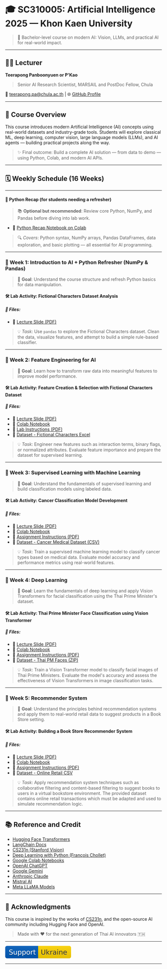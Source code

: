 # 🎓 SC310005: Artificial Intelligence 2025 — Khon Kaen University

> 🧠 Bachelor-level course on modern AI: Vision, LLMs, and practical AI for real-world impact.

---

## 👨‍🏫 Lecturer

**Teerapong Panboonyuen or P'Kao**  

> Senior AI Research Scientist, MARSAIL and PostDoc Fellow, Chula

📧 [teerapong.pa@chula.ac.th](mailto:teerapong.pa@chula.ac.th) | 🌐 [GitHub Profile](https://github.com/kaopanboonyuen)

---

## 🧭 Course Overview

This course introduces modern Artificial Intelligence (AI) concepts using real-world datasets and industry-grade tools. Students will explore classical ML, deep learning, computer vision, large language models (LLMs), and AI agents — building practical projects along the way.

> ✨ Final outcome: Build a complete AI solution — from data to demo — using Python, Colab, and modern AI APIs.

---

## 🗓️ Weekly Schedule (16 Weeks)

---

#### 🔁 Python Recap (for students needing a refresher)

> 📚 **Optional but recommended**: Review core Python, NumPy, and Pandas before diving into lab work.

* 📝 [Python Recap Notebook on Colab](https://colab.research.google.com/github/kaopanboonyuen/SC310005_ArtificialIntelligence_2025s1/blob/main/code/SC310005_Python_Recap_for_Artificial_Intelligence.ipynb)

> 🔍 *Covers*: Python syntax, NumPy arrays, Pandas DataFrames, data exploration, and basic plotting — all essential for AI programming.

---

### 📅 Week 1: Introduction to AI + Python Refresher (NumPy & Pandas)

> 🎯 **Goal**: Understand the course structure and refresh Python basics for data manipulation.

#### 🛠️ Lab Activity: Fictional Characters Dataset Analysis

##### 🔗 Files:

* 🧠 [Lecture Slide (PDF)](https://github.com/kaopanboonyuen/SC310005_ArtificialIntelligence_2025s1/blob/main/slides/lecture_1_intro_ai.pdf)

> 💡 *Task*: Use `pandas` to explore the Fictional Characters dataset. Clean the data, visualize features, and attempt to build a simple rule-based classifier.

---

### 📅 Week 2: Feature Engineering for AI

> 🎯 **Goal**: Learn how to transform raw data into meaningful features to improve model performance.

#### 🛠️ Lab Activity: Feature Creation & Selection with Fictional Characters Dataset

##### 🔗 Files:

* 🧠 [Lecture Slide (PDF)](https://github.com/kaopanboonyuen/SC310005_ArtificialIntelligence_2025s1/blob/main/slides/lecture_2_feature_engineering.pdf)
* 🧪 [Colab Notebook](https://colab.research.google.com/github/kaopanboonyuen/SC310005_ArtificialIntelligence_2025s1/blob/main/code/Week2_InClass.ipynb)
* 📄 [Lab Instructions (PDF)](https://github.com/kaopanboonyuen/SC310005_ArtificialIntelligence_2025s1/blob/main/assignments/AI-Homework-Assignment-Week-2.pdf)
* 📂 [Dataset - Fictional Characters Excel](https://github.com/kaopanboonyuen/SC310005_ArtificialIntelligence_2025s1/raw/main/dataset/fictional_characters.xlsx)

> 💡 *Task*: Engineer new features such as interaction terms, binary flags, or normalized attributes. Evaluate feature importance and prepare the dataset for supervised learning.

---

### 📅 Week 3: Supervised Learning with Machine Learning

> 🎯 **Goal**: Understand the fundamentals of supervised learning and build classification models using labeled data.

#### 🛠️ Lab Activity: Cancer Classification Model Development

##### 🔗 Files:

* 🧠 [Lecture Slide (PDF)](https://github.com/kaopanboonyuen/SC310005_ArtificialIntelligence_2025s1/blob/main/slides/lecture_3_supervised_learning.pdf)
* 🧪 [Colab Notebook](https://colab.research.google.com/github/kaopanboonyuen/SC310005_ArtificialIntelligence_2025s1/blob/main/code/Week3_InClass.ipynb)
* 📄 [Assignment Instructions (PDF)](https://github.com/kaopanboonyuen/SC310005_ArtificialIntelligence_2025s1/blob/main/assignments/AI-Homework-Assignment-Week-3.pdf)
* 📂 [Dataset - Cancer Medical Dataset (CSV)](https://github.com/kaopanboonyuen/SC310005_ArtificialIntelligence_2025s1/raw/main/dataset/cancer_med_dataset.csv)

> 💡 *Task*: Train a supervised machine learning model to classify cancer types based on medical data. Evaluate model accuracy and performance metrics using real-world features.

---

### 📅 Week 4: Deep Learning

> 🎯 **Goal**: Learn the fundamentals of deep learning and apply Vision Transformers for facial classification using the Thai Prime Minister's dataset.

#### 🛠️ Lab Activity: Thai Prime Minister Face Classification using Vision Transformer

##### 🔗 Files:

* 🧠 [Lecture Slide (PDF)](https://github.com/kaopanboonyuen/SC310005_ArtificialIntelligence_2025s1/blob/main/slides/lecture_4_deep_learning.pdf)
* 🧪 [Colab Notebook](https://colab.research.google.com/github/kaopanboonyuen/SC310005_ArtificialIntelligence_2025s1/blob/main/code/Week4_InClass.ipynb)
* 📄 [Assignment Instructions (PDF)](https://github.com/kaopanboonyuen/SC310005_ArtificialIntelligence_2025s1/blob/main/assignments/AI-Homework-Assignment-Week-4.pdf)
* 📂 [Dataset - Thai PM Faces (ZIP)](https://github.com/kaopanboonyuen/panboonyuen_dataset/blob/main/public_dataset/thai_pm_faces.zip)

> 💡 *Task*: Train a Vision Transformer model to classify facial images of Thai Prime Ministers. Evaluate the model's accuracy and assess the effectiveness of Vision Transformers in image classification tasks.

---

### 📅 Week 5: Recommender System

> 🎯 **Goal**: Understand the principles behind recommendation systems and apply them to real-world retail data to suggest products in a Book Store setting.

#### 🛠️ Lab Activity: Building a Book Store Recommender System

##### 🔗 Files:

* 🧠 [Lecture Slide (PDF)](https://github.com/kaopanboonyuen/SC310005_ArtificialIntelligence_2025s1/blob/main/slides/lecture_5_recommender_system.pdf)
* 🧪 [Colab Notebook](https://colab.research.google.com/github/kaopanboonyuen/SC310005_ArtificialIntelligence_2025s1/blob/main/code/Week5_InClass.ipynb)
* 📄 [Assignment Instructions (PDF)](https://github.com/kaopanboonyuen/SC310005_ArtificialIntelligence_2025s1/blob/main/assignments/AI-Homework-Assignment-Week-5.pdf)
* 📂 [Dataset - Online Retail CSV](https://github.com/kaopanboonyuen/SC310005_ArtificialIntelligence_2025s1/raw/main/dataset/KKUAI_OnlineRetail.csv)

> 💡 *Task*: Apply recommendation system techniques such as collaborative filtering and content-based filtering to suggest books to users in a virtual bookstore environment. The provided dataset contains online retail transactions which must be adapted and used to simulate recommendation logic.

---

## 📚 Reference and Credit

- [Hugging Face Transformers](https://huggingface.co/learn)
- [LangChain Docs](https://docs.langchain.com/)
- [CS231n (Stanford Vision)](http://cs231n.stanford.edu/)
- [Deep Learning with Python (François Chollet)](https://www.manning.com/books/deep-learning-with-python)
- [Google Colab Notebooks](https://colab.research.google.com/)
- [OpenAI ChatGPT](https://chat.openai.com/)
- [Google Gemini](https://gemini.google.com/)
- [Anthropic Claude](https://www.anthropic.com/index/claude)
- [Mistral AI](https://mistral.ai/)
- [Meta LLaMA Models](https://ai.meta.com/llama/)

---

## 🙌 Acknowledgments

This course is inspired by the works of [CS231n](http://cs231n.stanford.edu/), and the open-source AI community including Hugging Face and OpenAI.

> Made with ❤️ for the next generation of Thai AI innovators 🇹🇭

---

![Support Ukraine](https://raw.githubusercontent.com/kaopanboonyuen/2110446_DataScience_2021s2/main/img/Support-Ukraine-FFD500.svg)

---